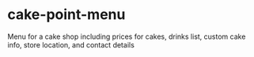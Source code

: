 # cake-point-menu
Menu for a cake shop including prices for cakes, drinks list, custom cake info, store location, and contact details
